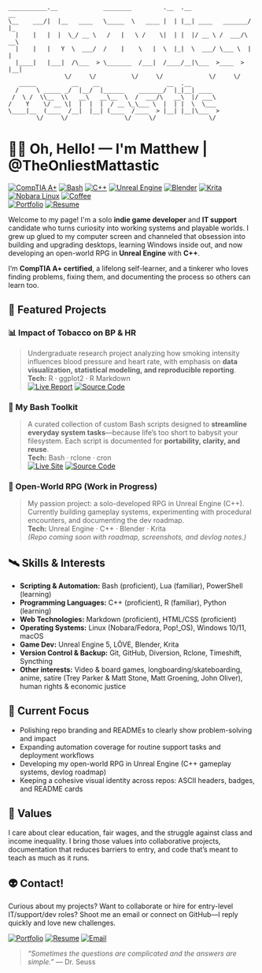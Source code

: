 ```
___________.__             ________         .__  .__                 __   
\__    ___/|  |__   ____   \_____  \   ____ |  | |__| ____   _______/  |_ 
  |    |   |  |  \_/ __ \   /   |   \ /    \|  | |  |/ __ \ /  ___/\   __\
  |    |   |   Y  \  ___/  /    |    \   |  \  |_|  \  ___/ \___ \  |  |  
  |____|   |___|  /\___  > \_______  /___|  /____/__|\___  >____  > |__|  
                \/     \/          \/     \/             \/     \/        
   _____          __    __                   __  .__                      
  /     \ _____ _/  |__/  |______    _______/  |_|__| ____                
 /  \ /  \\__  \\   __\   __\__  \  /  ___/\   __\  |/ ___\               
/    Y    \/ __ \|  |  |  |  / __ \_\___ \  |  | |  \  \___               
\____|__  (____  /__|  |__| (____  /____  > |__| |__|\___  >              
        \/     \/                \/     \/               \/               
```

# 🧑‍🚀 Oh, Hello! — I'm Matthew | @TheOnliestMattastic

[![CompTIA A+](https://img.shields.io/badge/CompTIA-A%2B_Certified-bd93f9?style=for-the-badge&logo=comptia&logoColor=white&labelColor=6272a4)](https://www.credly.com/badges/b85bd0a5-0d6a-4d27-ba9b-1fee27e397f0/public_url)
[![Bash](https://img.shields.io/badge/Shell-Bash-bd93f9?style=for-the-badge&logo=gnubash&logoColor=white&labelColor=6272a4)](https://www.gnu.org/software/bash/)
[![C++](https://img.shields.io/badge/Language-C++-bd93f9?style=for-the-badge&logo=cplusplus&logoColor=white&labelColor=6272a4)](https://isocpp.org/)
[![Unreal Engine](https://img.shields.io/badge/Engine-Unreal-bd93f9?style=for-the-badge&logo=unrealengine&logoColor=white&labelColor=6272a4)](https://www.unrealengine.com/)
[![Blender](https://img.shields.io/badge/3D-Blender-bd93f9?style=for-the-badge&logo=blender&logoColor=white&labelColor=6272a4)](https://www.blender.org/)
[![Krita](https://img.shields.io/badge/Digital_Art-Krita-bd93f9?style=for-the-badge&logo=krita&logoColor=white&labelColor=6272a4)](https://krita.org/en/)
[![Nobara Linux](https://img.shields.io/badge/Linux-Nobara-bd93f9?style=for-the-badge&logo=nobaralinux&logoColor=white&labelColor=6272a4)](https://nobaraproject.org/)
[![Coffee](https://img.shields.io/badge/Fueled_by-Coffee-bd93f9?style=for-the-badge&logo=buymeacoffee&logoColor=white&labelColor=6272a4)](https://en.wikipedia.org/wiki/The_Oh,_Hello_Show)  
[![Portfolio](https://img.shields.io/badge/Portfolio-Live_Site-bd93f9?style=for-the-badge&logo=githubpages&logoColor=white&labelColor=6272a4)](https://theonliestmattastic.github.io/)
[![Resume](https://img.shields.io/badge/Resume-PDF-bd93f9?style=for-the-badge&logo=adobeacrobatreader&logoColor=white&labelColor=6272a4)](https://raw.githubusercontent.com/theonliestmattastic/theonliestmattastic.github.io/main/assets/docs/resume.pdf)

Welcome to my page! I'm a solo **indie game developer** and **IT support** candidate who turns curiosity into working systems and playable worlds. I grew up glued to my computer screen and channeled that obsession into building and upgrading desktops, learning Windows inside out, and now developing an open-world RPG in **Unreal Engine** with **C++**.  

I’m **CompTIA A+ certified**, a lifelong self-learner, and a tinkerer who loves finding problems, fixing them, and documenting the process so others can learn too.  

## 🚀 Featured Projects

### 📊 Impact of Tobacco on BP & HR  
> Undergraduate research project analyzing how smoking intensity influences blood pressure and heart rate, with emphasis on **data visualization, statistical modeling, and reproducible reporting**.  
**Tech:** R · ggplot2 · R Markdown   
[![Live Report](https://img.shields.io/badge/Report-Live_Site-bd93f9?style=for-the-badge&logo=githubpages&logoColor=white&labelColor=6272a4)](https://theonliestmattastic.github.io/Psychology-Research-Impact-of-Tobacco-on-BP-and-HR/)
[![Source Code](https://img.shields.io/badge/GitHub-Code-bd93f9?style=for-the-badge&logo=github&logoColor=white&labelColor=6272a4)](https://github.com/theonliestmattastic/Psychology-Research-Impact-of-Tobacco-on-BP-and-HR)

### 🧰 My Bash Toolkit  
> A curated collection of custom Bash scripts designed to **streamline everyday system tasks**—because life’s too short to babysit your filesystem. Each script is documented for **portability, clarity, and reuse**.  
**Tech:** Bash · rclone · cron  
[![Live Site](https://img.shields.io/badge/Toolkit-Site-bd93f9?style=for-the-badge&logo=githubpages&logoColor=white&labelColor=6272a4)](https://theonliestmattastic.github.io/my-bash-toolkit/)
[![Source Code](https://img.shields.io/badge/GitHub-Code-bd93f9?style=for-the-badge&logo=github&logoColor=white&labelColor=6272a4)](https://github.com/theonliestmattastic/my-bash-toolkit)

### 👾 Open-World RPG (Work in Progress)  
> My passion project: a solo-developed RPG in Unreal Engine (C++). Currently building gameplay systems, experimenting with procedural encounters, and documenting the dev roadmap.  
**Tech:** Unreal Engine · C++ · Blender · Krita  
*(Repo coming soon with roadmap, screenshots, and devlog notes.)*

## 🛰️ Skills & Interests

- **Scripting & Automation:** Bash (proficient), Lua (familiar), PowerShell (learning)
- **Programming Languages:** C++ (proficient), R (familiar), Python (learning)
- **Web Technologies:** Markdown (proficient), HTML/CSS (proficient)
- **Operating Systems:** Linux (Nobara/Fedora, Pop!_OS), Windows 10/11, macOS
- **Game Dev:** Unreal Engine 5, LÖVE, Blender, Krita
- **Version Control & Backup:** Git, GitHub, Diversion, Rclone, Timeshift, Syncthing
- **Other interests:** Video & board games, longboarding/skateboarding, anime, satire (Trey Parker & Matt Stone, Matt Groening, John Oliver), human rights & economic justice  

## 🔬 Current Focus

- Polishing repo branding and READMEs to clearly show problem-solving and impact  
- Expanding automation coverage for routine support tasks and deployment workflows  
- Developing my open-world RPG in Unreal Engine (C++ gameplay systems, devlog roadmap)  
- Keeping a cohesive visual identity across repos: ASCII headers, badges, and README cards   

## 🌠 Values

I care about clear education, fair wages, and the struggle against class and income inequality. I bring those values into collaborative projects, documentation that reduces barriers to entry, and code that’s meant to teach as much as it runs.  

## 👽 Contact!

Curious about my projects? Want to collaborate or hire for entry-level IT/support/dev roles?
Shoot me an email or connect on GitHub—I reply quickly and love new challenges.  

[![Portfolio](https://img.shields.io/badge/Portfolio-Live_Site-bd93f9?style=for-the-badge&logo=githubpages&logoColor=white&labelColor=6272a4)](https://theonliestmattastic.github.io/)
[![Resume](https://img.shields.io/badge/Resume-PDF-bd93f9?style=for-the-badge&logo=adobeacrobatreader&logoColor=white&labelColor=6272a4)](https://raw.githubusercontent.com/theonliestmattastic/theonliestmattastic.github.io/main/assets/docs/resume.pdf)
[![Email](https://img.shields.io/badge/Email-matthew.poole485%40gmail.com-bd93f9?style=for-the-badge&logo=gmail&logoColor=white&labelColor=6272a4)](mailto:matthew.poole485@gmail.com)  

> _“Sometimes the questions are complicated and the answers are simple.”_ — Dr. Seuss